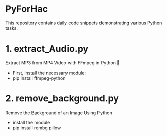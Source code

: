 # PyForHac
This repository contains daily code snippets demonstrating various Python tasks.

# 1. extract_Audio.py
Extract MP3 from MP4 Video with FFmpeg in Python 🎵
  - First, install the necessary module:
  - pip install ffmpeg-python

# 2. remove_background.py
Remove the Background of an Image Using Python
  - install the module
  - pip install rembg pillow
